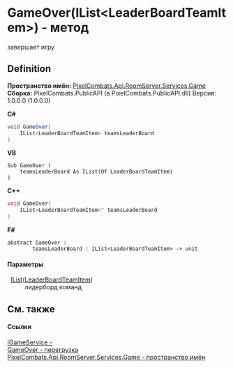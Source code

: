 # GameOver(IList&lt;LeaderBoardTeamItem&gt;) - метод


завершает игру



## Definition
**Пространство имён:** <a href="4584ac61-93b9-69e2-657a-49d576172c45">PixelCombats.Api.RoomServer.Services.Game</a>  
**Сборка:** PixelCombats.PublicAPI (в PixelCombats.PublicAPI.dll) Версия: 1.0.0.0 (1.0.0.0)

**C#**
``` C#
void GameOver(
	IList<LeaderBoardTeamItem> teamsLeaderBoard
)
```
**VB**
``` VB
Sub GameOver ( 
	teamsLeaderBoard As IList(Of LeaderBoardTeamItem)
)
```
**C++**
``` C++
void GameOver(
	IList<LeaderBoardTeamItem>^ teamsLeaderBoard
)
```
**F#**
``` F#
abstract GameOver : 
        teamsLeaderBoard : IList<LeaderBoardTeamItem> -> unit 
```



#### Параметры
<dl><dt>  <a href="https://learn.microsoft.com/dotnet/api/system.collections.generic.ilist-1" target="_blank" rel="noopener noreferrer">IList</a>(<a href="c27688c2-f9b5-8cca-2cb8-7ce74ff4dab4">LeaderBoardTeamItem</a>)</dt><dd>лидерборд команд</dd></dl>

## См. также


#### Ссылки
<a href="ab34782e-181c-17a0-e9a6-0f19d41e73d2">IGameService - </a>  
<a href="ab320483-5bf2-8fce-f6ee-6e6e587bb015">GameOver - перегрузка</a>  
<a href="4584ac61-93b9-69e2-657a-49d576172c45">PixelCombats.Api.RoomServer.Services.Game - пространство имён</a>  
